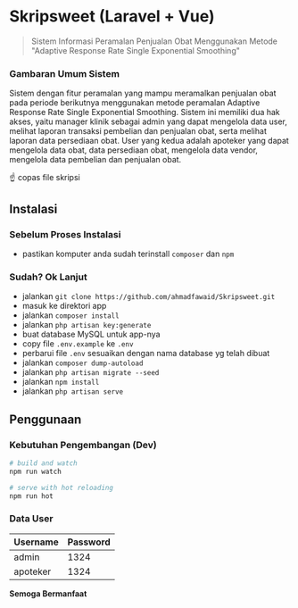 # Skripsweet (Laravel + Vue)

> Sistem Informasi Peramalan Penjualan Obat Menggunakan Metode "Adaptive Response Rate Single Exponential Smoothing"

### Gambaran Umum Sistem

Sistem dengan fitur peramalan yang mampu meramalkan penjualan obat pada periode berikutnya menggunakan metode peramalan Adaptive Response Rate Single Exponential Smoothing. Sistem ini memiliki dua hak akses, yaitu manager klinik sebagai admin yang dapat mengelola data user, melihat laporan transaksi pembelian dan penjualan obat, serta melihat laporan data persediaan obat. User yang kedua adalah apoteker yang dapat mengelola data obat, data persediaan obat, mengelola data vendor, mengelola data pembelian dan penjualan obat.

:point_up: copas file skripsi

## Instalasi

### Sebelum Proses Instalasi
- pastikan komputer anda sudah terinstall `composer` dan `npm`

### Sudah? Ok Lanjut
- jalankan `git clone https://github.com/ahmadfawaid/Skripsweet.git`
- masuk ke direktori app
- jalankan `composer install`
- jalankan `php artisan key:generate`
- buat database MySQL untuk app-nya
- copy file `.env.example` ke `.env`
- perbarui file `.env` sesuaikan dengan nama database yg telah dibuat
- jalankan `composer dump-autoload`
- jalankan `php artisan migrate --seed`
- jalankan `npm install`
- jalankan `php artisan serve` 


## Penggunaan

### Kebutuhan Pengembangan (Dev)

```bash
# build and watch
npm run watch

# serve with hot reloading
npm run hot
```

### Data User

|Username|Password|
|:------------|:------------|
|admin|1324|
|apoteker|1324|



**Semoga Bermanfaat**

